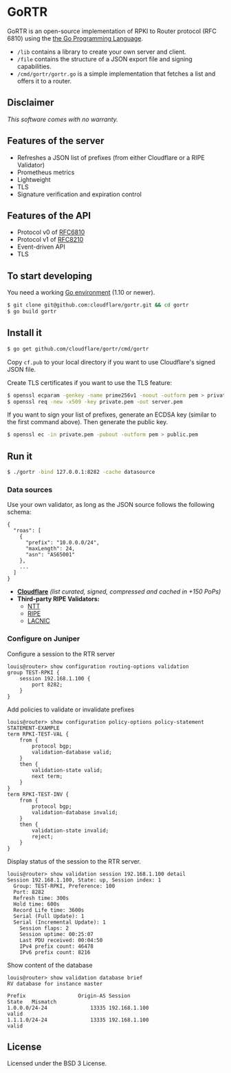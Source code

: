 # GoRTR

GoRTR is an open-source implementation of RPKI to Router protocol (RFC 6810) using the [the Go Programming Language](http://golang.org/).

* `/lib` contains a library to create your own server and client.
* `/file` contains the structure of a JSON export file and signing capabilities.
* `/cmd/gortr/gortr.go` is a simple implementation that fetches a list and offers it to a router.

## Disclaimer

_This software comes with no warranty._

## Features of the server

* Refreshes a JSON list of prefixes (from either Cloudflare or a RIPE Validator)
* Prometheus metrics
* Lightweight
* TLS
* Signature verification and expiration control

## Features of the API

* Protocol v0 of [RFC6810](https://tools.ietf.org/html/rfc6810)
* Protocol v1 of [RFC8210](https://tools.ietf.org/html/rfc8210)
* Event-driven API
* TLS

## To start developing
You need a working [Go environment](https://golang.org/doc/install) (1.10 or newer).

```bash
$ git clone git@github.com:cloudflare/gortr.git && cd gortr
$ go build gortr
```

## Install it

```bash
$ go get github.com/cloudflare/gortr/cmd/gortr
```

Copy `cf.pub` to your local directory if you want to use Cloudflare's signed JSON file.

Create TLS certificates if you want to use the TLS feature:

```bash
$ openssl ecparam -genkey -name prime256v1 -noout -outform pem > private.pem
$ openssl req -new -x509 -key private.pem -out server.pem
```

If you want to sign your list of prefixes, generate an ECDSA key (similar to the first command above).
Then generate the public key.
```bash
$ openssl ec -in private.pem -pubout -outform pem > public.pem
```

## Run it

```bash
$ ./gortr -bind 127.0.0.1:8282 -cache datasource
```

### Data sources

Use your own validator, as long as the JSON source follows the following schema:
```
{
  "roas": [
    {
      "prefix": "10.0.0.0/24",
      "maxLength": 24,
      "asn": "AS65001"
    },
    ...
  ]
}
```

* [**Cloudflare**](https://rpki.cloudflare.com/rpki.json) *(list curated, signed, compressed and cached in +150 PoPs)*
* **Third-party RIPE Validators:**
  * [NTT](https://rpki.gin.ntt.net/api/export.json)
  * [RIPE](http://localcert.ripe.net:8088/export.json)
  * [LACNIC](http://ripeval.labs.lacnic.net:8080/export.json)

### Configure on Juniper

Configure a session to the RTR server
```
louis@router> show configuration routing-options validation
group TEST-RPKI {
    session 192.168.1.100 {
        port 8282;
    }
}
```
Add policies to validate or invalidate prefixes
```
louis@router> show configuration policy-options policy-statement STATEMENT-EXAMPLE
term RPKI-TEST-VAL {
    from {
        protocol bgp;
        validation-database valid;
    }
    then {
        validation-state valid;
        next term;
    }
}
term RPKI-TEST-INV {
    from {
        protocol bgp;
        validation-database invalid;
    }
    then {
        validation-state invalid;
        reject;
    }
}
```
Display status of the session to the RTR server.
```
louis@router> show validation session 192.168.1.100 detail
Session 192.168.1.100, State: up, Session index: 1
  Group: TEST-RPKI, Preference: 100
  Port: 8282
  Refresh time: 300s
  Hold time: 600s
  Record Life time: 3600s
  Serial (Full Update): 1
  Serial (Incremental Update): 1
    Session flaps: 2
    Session uptime: 00:25:07
    Last PDU received: 00:04:50
    IPv4 prefix count: 46478
    IPv6 prefix count: 8216
```
Show content of the database
```
louis@router> show validation database brief
RV database for instance master

Prefix                 Origin-AS Session                                 State   Mismatch
1.0.0.0/24-24              13335 192.168.1.100                           valid
1.1.1.0/24-24              13335 192.168.1.100                           valid
```

## License

Licensed under the BSD 3 License.
